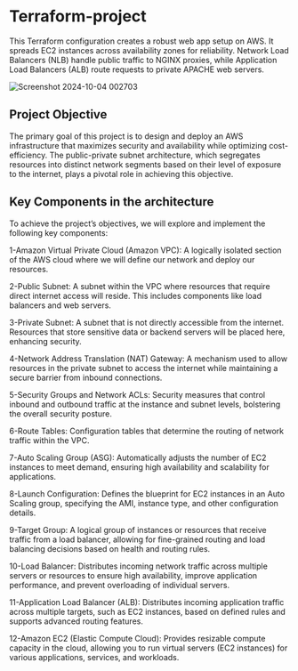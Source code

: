 # Terraform-project
This Terraform configuration creates a robust web app setup on AWS. It spreads EC2 instances across availability zones for reliability. Network Load Balancers (NLB) handle public traffic to NGINX proxies, while Application Load Balancers (ALB) route requests to private APACHE web servers. 

![Screenshot 2024-10-04 002703](https://github.com/user-attachments/assets/5c676052-7bd2-43bd-8c96-f6a27d6157fd)

## Project Objective

The primary goal of this project is to design and deploy an AWS infrastructure that maximizes security and availability while optimizing cost-efficiency. The public-private subnet architecture, which segregates resources into distinct network segments based on their level of exposure to the internet, plays a pivotal role in achieving this objective.

## Key Components in the architecture

To achieve the project’s objectives, we will explore and implement the following key components:

1-Amazon Virtual Private Cloud (Amazon VPC): A logically isolated section of the AWS cloud where we will define our network and deploy our resources.

2-Public Subnet: A subnet within the VPC where resources that require direct internet access will reside. This includes components like load balancers and web servers.

3-Private Subnet: A subnet that is not directly accessible from the internet. Resources that store sensitive data or backend servers will be placed here, enhancing security.

4-Network Address Translation (NAT) Gateway: A mechanism used to allow resources in the private subnet to access the internet while maintaining a secure barrier from inbound connections.

5-Security Groups and Network ACLs: Security measures that control inbound and outbound traffic at the instance and subnet levels, bolstering the overall security posture.

6-Route Tables: Configuration tables that determine the routing of network traffic within the VPC.

7-Auto Scaling Group (ASG): Automatically adjusts the number of EC2 instances to meet demand, ensuring high availability and scalability for applications.

8-Launch Configuration: Defines the blueprint for EC2 instances in an Auto Scaling group, specifying the AMI, instance type, and other configuration details.

9-Target Group: A logical group of instances or resources that receive traffic from a load balancer, allowing for fine-grained routing and load balancing decisions based on health and routing rules.

10-Load Balancer: Distributes incoming network traffic across multiple servers or resources to ensure high availability, improve application performance, and prevent overloading of individual servers.

11-Application Load Balancer (ALB): Distributes incoming application traffic across multiple targets, such as EC2 instances, based on defined rules and supports advanced routing features.

12-Amazon EC2 (Elastic Compute Cloud): Provides resizable compute capacity in the cloud, allowing you to run virtual servers (EC2 instances) for various applications, services, and workloads.

